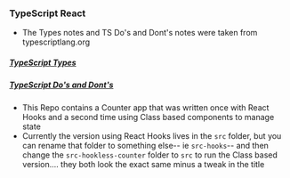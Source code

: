 ### TypeScript React
- The Types notes and TS Do's and Dont's notes were taken from typescriptlang.org

##### [TypeScript Types](Notes/Types.md)
##### [TypeScript Do's and Dont's](Notes/DosAndDonts.md)

- This Repo contains a Counter app that was written once with React Hooks and a second time using Class based components to manage state
- Currently the version using React Hooks lives in the `src` folder, but you can rename that folder to something else-- ie `src-hooks`-- and then change the `src-hookless-counter` folder to `src` to run the Class based version.... they both look the exact same minus a tweak in the title
